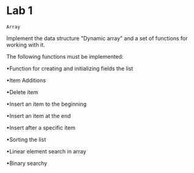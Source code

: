 # Lab 1
	Array

Implement the data structure "Dynamic array" and a set of functions for working with it.

The following functions must be implemented:

•Function for creating and initializing fields the list

•Item Additions

•Delete item

•Insert an item to the beginning

•Insert an item at the end

•Insert after a specific item

•Sorting the list

•Linear element search in array

•Binary searchy
